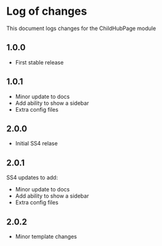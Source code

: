 # Log of changes

This document logs changes for the ChildHubPage module

## 1.0.0

* First stable release

## 1.0.1

* Minor update to docs
* Add ability to show a sidebar
* Extra config files

## 2.0.0

* Initial SS4 relase 

## 2.0.1

SS4 updates to add:

* Minor update to docs
* Add ability to show a sidebar
* Extra config files

## 2.0.2

* Minor template changes